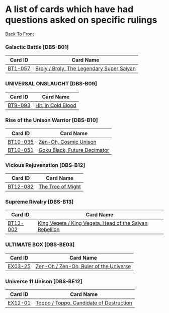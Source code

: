 # A list of cards which have had questions asked on specific rulings
[Back To Front](../index.md)

### Galactic Battle [DBS-B01]
|Card ID | Card Name|
|------- | ---------|
|[BT1-057](./BT1-057.md) | [Broly / Broly, The Legendary Super Saiyan](./BT1-057.md)|


### UNIVERSAL ONSLAUGHT [DBS-B09]
|Card ID | Card Name|
|------- | ---------|
| [BT9-093](./BT9-093.md) |[Hit, in Cold Blood](./BT9-093.md)|

### Rise of the Unison Warrior [DBS-B10]
|Card ID | Card Name|
|------- | ---------|
|[BT10-035](./BT10-035.md) |  [Zen-Oh, Cosmic Unison](./BT10-035.md)|
|[BT10-051](./BT10-051.md) | [Goku Black, Future Decimator]((./BT10-051.md))|


### Vicious Rejuvenation [DBS-B12]
|Card ID | Card Name|
|------- | ---------|
|[BT12-082](./BT12-082.md) | [The Tree of Might](./BT12-082.md)|

### Supreme Rivalry [DBS-B13]
|Card ID | Card Name|
|------- | ---------|
|[BT13-002](./BT13-002.md) | [King Vegeta / King Vegeta, Head of the Saiyan Rebellion](./BT13-002.md)|

### ULTIMATE BOX [DBS-BE03]
|Card ID | Card Name|
|------- | ---------|
| [EX03-25](./EX03-25.md) | [Zen-Oh / Zen-Oh, Ruler of the Universe](./EX03-25.md)|

### Universe 11 Unison [DBS-BE12]
|Card ID | Card Name|
|------- | ---------|
|[EX12-01](./EX12-01.md)| [Toppo / Toppo, Candidate of Destruction](./EX12-01.md)|
